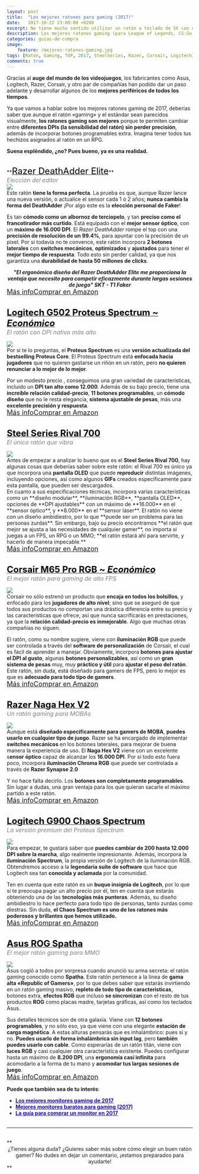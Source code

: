 ```yaml
---
layout: post
title:  "Los mejores ratones para gaming (2017)"
date:   2017-10-22 23:00:00 +0200
excerpt: No tiene mucho sentido utilizar un ratón o teclado de 5€ con un ordenador de casi 1.000€, ¿verdad? Si buscas un ratón profesional, échale vistazo a este Top.
description: Los mejores ratones gaming (para League of Legends, CS:Go, Overwatch y más) de 2017 de marcas Asus, Logitech, Razer y Corsair.
categories: guias-de-compra
image:
    feature: /mejores-ratones-gaming.jpg
tags: [Ratón, Gaming, TOP, 2017, SteelSeries, Razer, Corsair, Logitech]
comments: true
---
```

<!--more-->
<!-- more -->
Gracias al **auge del mundo de los videojuegos**, los fabricantes como Asus, Logitech, Razer, Corsair, y otro par de compañías han podido dar un paso adelante y desarrollar algunos de los **mejores periféricos de todos los tiempos**.

Ya que vamos a hablar sobre los mejores ratones gaming de 2017, deberías saber que aunque el ratón «gaming» y el estándar sean parecidos visualmente, **los ratones gaming son mejores** porque te permiten cambiar entre **diferentes DPIs (la sensibilidad del ratón) sin perder precisión**, además de incorporar botones programables extra. Imagina tener todos tus hechizos asignados al ratón en un RPG. 

**Suena espléndido, ¿no? Pues bueno, ya es una realidad.**
<br />
<!--  Razer DeathAdder Elite -->
<br />
**<a target="_blank" href="http://amzn.to/2irJziU"><font size="5" color="black">Razer DeathAdder Elite</font></a>**<br />
<i><font color="grey" size="3">Elección del editor</font></i>
<div id="container">
    <div id="floated"><a target="_blank" href="http://amzn.to/2irJziU"><img class="wrap" src="/images/pictures/razer-deathadder-elite.jpg"></a>
</div>
Este ratón <b>tiene la forma perfecta</b>. La prueba es que, aunque Razer lance una nueva versión, o actualice el sensor cada 1 ó 2 años; <b>nunca cambia la forma del DeathAdder</b> ¡Por algo este es la <b>elección personal de Faker</b>!    </div>

Es tan **cómodo como un albornoz de terciopelo**, y tan **preciso como el francotirador más curtido**. Está equipado con el **mejor sensor óptico**, con un **máximo de 16.000 DPI**. El _Razer DeathAdder_ rompe el top con una **precisión de resolución de un 99.4%**, para apuntar con la precisión de un píxel. Por si todavía no te convence, este ratón incorpora **2 botones laterales** con **switches mecánicos**, **optimizados** y **ajustados** para tener el **mejor tiempo de respuesta**. Todo esto sin perder calidad, ya que nos garantiza una **durabilidad de hasta 50 millones de clicks**.

<center><b><i>"El ergonómico diseño del Razer DeathAdder Elite me proporciona la ventaja que necesito para competir eficazmente durante largas sesiones de juego" SKT - T1 Faker</i></b></center>
<a href="http://amzn.to/2irJziU" target="_blank" class="btn-infor"><font size="4">Más info</font></a><a href="http://amzn.to/2irJziU" target="_blank" class="btn-ama"><font size="4">Comprar en Amazon</font></a>
<br />
<br />
<!--  Logitech G502 Proteus Spectrum - economico -->

**<a target="_blank" href="http://amzn.to/2yspm2L"><font size="5" color="black">Logitech G502 Proteus Spectrum ~ <i>Económico</i></font></a>**<br />
<i><font color="grey" size="3">El ratón con DPI nativo más alto</font></i>
<div id="container">
    <div id="floated"><a target="_blank" href="http://amzn.to/2yspm2L"><img class="wrap" src="/images/pictures/logitech-g502.jpg"></a>
</div>
Por si te lo preguntas, el <b>Proteus Spectrum</b> es una <b>versión actualizada del bestselling Proteus Core</b>. El Proteus Spectrum está <b>enfocada hacia jugadores</b> que no quieren gastarse un riñón en un ratón, pero <b>no quieren renunciar a lo mejor de lo mejor</b>. </div>

Por un modesto precio , conseguimos una gran variedad de características, incluido un **DPI tan alto como 12.000**. Además de su bajo precio, tiene una **increíble relación calidad-precio**, **11 botones programables**, un **cómodo diseño** que no le resta elegancia, **sistema ajustable de pesas**, más una **excelente precisión y respuesta**. 
<br /><a href="http://amzn.to/2yspm2L" target="_blank" class="btn-infor"><font size="4">Más info</font></a><a href="http://amzn.to/2yspm2L" target="_blank" class="btn-ama"><font size="4">Comprar en Amazon</font></a>
<br />
<br />
<!--  Steel Series Rival 700 -->

**<a target="_blank" href="http://amzn.to/2x80V6O"><font size="5" color="black">Steel Series Rival 700</font></a>**<br />
<i><font color="grey" size="3">El único ratón que vibra</font></i>
<div id="container">
    <div id="floated"><a target="_blank" href="http://amzn.to/2x80V6O"><img class="wrap" src="/images/pictures/rival-700.jpg"></a>
</div>
Antes de empezar a analizar lo bueno que es el <b>Steel Series Rival 700</b>, hay algunas cosas que deberías saber sobre este ratón: el Rival 700 es único ya que incorpora una <b>pantalla OLED</b> que puede <b>reproducir</b> distintas imágenes, incluyendo opciones, así como algunos <b>GIFs</b> creados especificamente para esta pantalla, que pueden ser descargados.
</div> 
En cuanto a sus especificaciones técnicas, incorpora varias características como un **diseño modular**, **iluminación RGB**, **pantalla OLED**, opciones de **DPI ajustables** con un máximo de **16.000** en el **sensor óptico**, y **8.000** en el **sensor láser**. El ratón no viene con un diseño ambidiestro, por lo que **puede ser un problema para las personas zurdas**. Sin embargo, bajo su precio encontramos **el ratón que mejor se ajusta a las necesidades de cualquier gamer**, no importa si juegas a un FPS, un RPG o un MMO; **el ratón estará ahí para servirte, y hacerlo de manera impecable.**
<br /><a href="http://amzn.to/2x80V6O" target="_blank" class="btn-infor"><font size="4">Más info</font></a><a href="http://amzn.to/2x80V6O" target="_blank" class="btn-ama"><font size="4">Comprar en Amazon</font></a>
<br />
<br />
<!--  Corsair M65 Pro RGB - Económico -->

**<a target="_blank" href="http://amzn.to/2yIzCDQ"><font size="5" color="black">Corsair M65 Pro RGB ~ <i>Económico</i></font></a>**<br />
<i><font color="grey" size="3">El mejor ratón para gaming de alto FPS</font></i>
<div id="container">
    <div id="floated"><a target="_blank" href="http://amzn.to/2yIzCDQ"><img class="wrap" src="/images/pictures/corsair-m65-pro.jpg"></a>
</div>
Corsair no sólo estrenó un producto que <b>encaja en todos los bolsillos</b>, y enfocado para los <b>jugadores de alto nivel</b>; sino que se aseguró de que todos sus productos no comportan una drástica diferencia entre su precio y las características que ofrece, así que nunca sacrificarás en prestaciones, ya que la <b>relación calidad-precio es inmejorable</b>. Algo que muchas otras compañías no siguen. </div> 

El ratón, como su nombre sugiere, viene con **iluminación RGB** que puede ser controlada a través del **software de personalización** de Corsair, el cual es fácil de aprender a manejar. Obviamente, incorpora **botones para ajustar el DPI al gusto**, algunas **botones personalizables**, así como un **gran sistema de pesas** muy, muy **práctico y útil** para **ajustar el peso del ratón**. Este ratón, sin duda, está diseñado para gamers de FPS, pero lo mejor es que es **adecuado para todo tipo de gamers**.   <br /><a href="http://amzn.to/2yIzCDQ" target="_blank" class="btn-infor"><font size="4">Más info</font></a><a href="http://amzn.to/2yIzCDQ" target="_blank" class="btn-ama"><font size="4">Comprar en Amazon</font></a>
<br />
<br />
<!--  Razer Naga Hex V2 -->

**<a target="_blank" href="http://amzn.to/2ysw8FJ"><font size="5" color="black">Razer Naga Hex V2</font></a>**<br />
<i><font color="grey" size="3">Un ratón gaming para MOBAs</font></i>
<div id="container">
    <div id="floated"><a target="_blank" href="http://amzn.to/2ysw8FJ"><img class="wrap" src="/images/pictures/razer-naga-hex-v2.jpg"></a>
</div>
Aunque está <b>diseñado especificamente para gamers de MOBA</b>, <b>puedes usarlo en cualquier tipo de juego</b>. Razer se ha encargado de implementar <b>switches mecánicos</b> en los botones laterales, para mejorar de buena manera la experiencia de uso. El <b>Naga Hex V2</b> viene con un excelente s<b>ensor óptico</b> capaz de alcanzar los <b>16.000 DPI</b>. Por si todo esto fuera poco, incorpora <b>iluminación Chroma RGB</b> que puede ser controlada a través de <b>Razer Synapse 2.0</b></div>

Y no hace falta decirlo. Los <b>botones son completamente programables</b>. Sin lugar a dudas, una gran ventaja para los que quieran sacarle el máximo partido a este ratón. 
<br /><a href="http://amzn.to/2ysw8FJ" target="_blank" class="btn-infor"><font size="4">Más info</font></a><a href="http://amzn.to/2ysw8FJ" target="_blank" class="btn-ama"><font size="4">Comprar en Amazon</font></a>
<br />
<br />
<!--  Logitech G900 Chaos Spectrum -->

**<a target="_blank" href="http://amzn.to/2l0PPiu"><font size="5" color="black">Logitech G900 Chaos Spectrum</font></a>**<br />
<i><font color="grey" size="3">La versión premium del Proteus Spectrum</font></i>
<div id="container">
    <div id="floated"><a target="_blank" href="http://amzn.to/2l0PPiu"><img class="wrap" src="/images/pictures/logitech-g900-chaos-spectrum.jpg"></a>
</div>
Para empezar, te gustará saber que <b>puedes cambiar de 200 hasta 12.000 DPI sobre la marcha</b>, algo realmente impresionante. Además, incorpora la <b>iluminación Spectrum</b>, la propia versión de Logitech de la iluminación RGB. Obtendremos acceso a la <b>legendaria suite de software</b> que hace que Logitech sea tan <b>conocida y aclamada</b> por la comunidad.  </div> 

Ten en cuenta que este ratón es un **buque insignia de Logitech**, por lo que si te preocupa pagar un alto precio por él, ten en cuenta que estarás obteniendo una de las **tecnologías más punteras**. Además, su diseño ambidiestro lo hace perfecto para todo tipo de personas, tanto zurdas como diestras. Sin duda, **el Chaos Spectrum es uno de los ratones más poderosos y brillantes que hemos utilizado.** 
<br /><a href="http://amzn.to/2l0PPiu" target="_blank" class="btn-infor"><font size="4">Más info</font></a><a href="http://amzn.to/2l0PPiu" target="_blank" class="btn-ama"><font size="4">Comprar en Amazon</font></a>
<br />
<br />
<!--  Asus ROG Spatha -->

**<a target="_blank" href="http://amzn.to/2gmAALF"><font size="5" color="black">Asus ROG Spatha</font></a>**<br />
<i><font color="grey" size="3">El mejor ratón gaming para MMO</font></i>
<div id="container">
    <div id="floated"><a target="_blank" href="http://amzn.to/2gmAALF"><img class="wrap" src="/images/pictures/asus-rog-spatha.jpg"></a>
</div>
Asus cogió a todos por sorpresa cuando anunció su arma secreta: el ratón gaming conocido como <b>Spatha</b>. Este ratón pertenece a la línea de <b>gama alta «Republic of Gamers»</b>, por lo que debes saber que estarás invirtiendo en un ratón gaming masivo, <b>repleto de todo tipo de características</b>, botones extra, <b>efectos RGB</b> que incluso <b>se sincronizan</b> con el resto de tus productos <b>ROG</b> como placas madre, tarjetas gráficas, así como los teclados Asus. </div> 

Sus detalles técnicos son de otra galaxia. Viene con **12 botones programables**, y no sólo eso, ya que viene con una elegante **estación de carga magnética**. A estas alturas pensarás que es inhalámbrico: pues sí y no. **Puedes usarlo de forma inhalámbrica sin input lag**, pero **también puedes usarlo con cable**. Como esperarías de un ratón titán, viene con **luces RGB** y casi cualquier otra característica existente. Puedes configurar hasta un máximo de **8.200 DPI**, una **ergonomía casi infinita** para acomodarlo a la forma de tu mano y **acomodar tus largas sesiones de juego**.
<br /><a href="http://amzn.to/2gmAALF" target="_blank" class="btn-infor"><font size="4">Más info</font></a><a href="http://amzn.to/2gmAALF" target="_blank" class="btn-ama"><font size="4">Comprar en Amazon</font></a>


**Puede que también sea de tu interés**:
- **<a target="_blank" href="/guias-de-compra/mejores-monitores-gaming/" color="#1a0dab"><font color="#1a0dab">Los mejores monitores gaming de 2017</font></a>**
- **<a target="_blank" href="/guias-de-compra/mejores-monitores-para-gaming-baratos/" color="#1a0dab"><font color="#1a0dab">Mejores monitores baratos para gaming (2017)</font></a>**
- **<a target="_blank" href="/guias-de-compra/guia-para-elegir-que-monitor-comprar-en-2017/" color="#1a0dab"><font color="#1a0dab">La guía para comprar un monitor en 2017</font></a>**
<br /><br />


______
<br />
**<center>¿Tienes alguna duda? ¿Quieres saber más sobre cómo elegir un buen ratón gamer? No dudes en dejar un comentario, ¡estamos preparados para ayudarte!</center>**